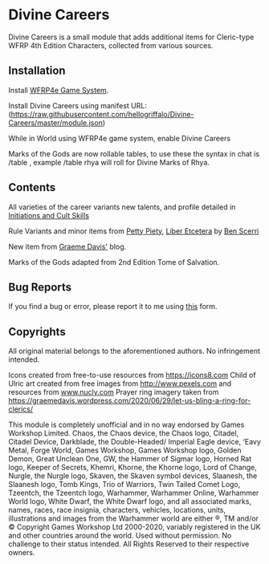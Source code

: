 # Divine Careers

Divine Careers is a small module that adds additional items for Cleric-type WFRP 4th Edition Characters, collected from various sources.

## Installation

Install [WFRP4e Game System](https://github.com/CatoThe1stElder/WFRP-4th-Edition-FoundryVTT).

Install Divine Careers using manifest URL: (https://raw.githubusercontent.com/hellogriffalo/Divine-Careers/master/module.json)

While in World using WFRP4e game system, enable Divine Careers

Marks of the Gods are now rollable tables, to use these the syntax in chat is /table <god>, example /table rhya will roll for Divine Marks of Rhya.

## Contents

All varieties of the career variants new talents, and profile detailed in [Initiations and Cult Skills](https://www.dropbox.com/s/qh6xqy67axqdtwa/Initiations%20and%20Cult%20Skills.pdf?dl=0)

Rule Variants and minor items from [Petty Piety](https://redworldpress.itch.io/le-petty-piety), [Liber Etcetera](https://liberetc.blogspot.com/) by [Ben Scerri](https://twitter.com/ben_scerri)

New item from [Graeme Davis'](https://graemedavis.wordpress.com/2020/06/29/let-us-bling-a-ring-for-clerics/) blog.

Marks of the Gods adapted from 2nd Edition Tome of Salvation.

## Bug Reports
If you find a bug or error, please report it to me using [this](https://forms.gle/dETt2XqjLQpqCTDK9) form.

## Copyrights
All original material belongs to the aforementioned authors. No infringement intended.

Icons created from free-to-use resources from https://icons8.com
Child of Ulric art created from free images from http://www.pexels.com and resources from www.nucly.com
Prayer ring imagery taken from  https://graemedavis.wordpress.com/2020/06/29/let-us-bling-a-ring-for-clerics/

This module is completely unofficial and in no way endorsed by Games Workshop Limited. Chaos, the Chaos device, the Chaos logo, Citadel, Citadel Device, Darkblade, the Double-Headed/ Imperial Eagle device, ‘Eavy Metal, Forge World, Games Workshop, Games Workshop logo, Golden Demon, Great Unclean One, GW, the Hammer of Sigmar logo, Horned Rat logo, Keeper of Secrets, Khemri, Khorne, the Khorne logo, Lord of Change, Nurgle, the Nurgle logo, Skaven, the Skaven symbol devices, Slaanesh, the Slaanesh logo, Tomb Kings, Trio of Warriors, Twin Tailed Comet Logo, Tzeentch, the Tzeentch logo, Warhammer, Warhammer Online, Warhammer
World logo, White Dwarf, the White Dwarf logo, and all associated marks, names, races, race insignia, characters, vehicles, locations, units, illustrations and images from the Warhammer world are either ®, TM and/or © Copyright Games Workshop Ltd 2000-2020, variably registered in the UK and other countries around the world.
Used without permission. No challenge to their status intended.
All Rights Reserved to their respective owners.

